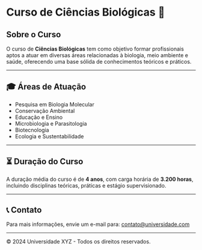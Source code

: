 # Curso de Ciências Biológicas 🌿

## Sobre o Curso
O curso de **Ciências Biológicas** tem como objetivo formar profissionais aptos a atuar em diversas áreas relacionadas à biologia, meio ambiente e saúde, oferecendo uma base sólida de conhecimentos teóricos e práticos.

---

## 🎓 Áreas de Atuação
- Pesquisa em Biologia Molecular
- Conservação Ambiental
- Educação e Ensino
- Microbiologia e Parasitologia
- Biotecnologia
- Ecologia e Sustentabilidade

---

## ⏳ Duração do Curso
A duração média do curso é de **4 anos**, com carga horária de **3.200 horas**, incluindo disciplinas teóricas, práticas e estágio supervisionado.

---

## 📞 Contato
Para mais informações, envie um e-mail para: [contato@universidade.com](contato@universidade.com)

---

© 2024 Universidade XYZ - Todos os direitos reservados.